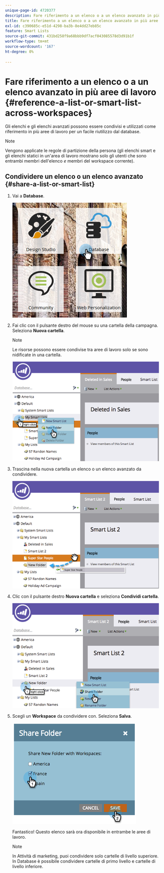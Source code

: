 ```yaml
---
unique-page-id: 4720377
description: Fare riferimento a un elenco o a un elenco avanzato in più aree di lavoro - Documentazione di Marketo - Documentazione del prodotto
title: Fare riferimento a un elenco o a un elenco avanzato in più aree di lavoro
exl-id: c390685c-e51d-4298-ba3b-8e4dd27eb85c
feature: Smart Lists
source-git-commit: 431bd258f9a68bbb9df7acf043085578d3d91b1f
workflow-type: tm+mt
source-wordcount: '167'
ht-degree: 0%

---
```


# Fare riferimento a un elenco o a un elenco avanzato in più aree di lavoro {#reference-a-list-or-smart-list-across-workspaces}

Gli elenchi e gli elenchi avanzati possono essere condivisi e utilizzati come riferimento in più aree di lavoro per un facile riutilizzo dal database.

>[!NOTE]
>
>Vengono applicate le regole di partizione della persona (gli elenchi smart e gli elenchi statici in un&#39;area di lavoro mostrano solo gli utenti che sono entrambi membri dell&#39;elenco *e* membri del workspace corrente).

## Condividere un elenco o un elenco avanzato  {#share-a-list-or-smart-list}

1. Vai a **Database**.

   ![](assets/db-1.png)

1. Fai clic con il pulsante destro del mouse su una cartella della campagna. Seleziona **Nuova cartella**.

   >[!NOTE]
   >
   >Le risorse possono essere condivise tra aree di lavoro solo se sono nidificate in una cartella.

   ![](assets/two-4.png)

1. Trascina nella nuova cartella un elenco o un elenco avanzato da condividere.

   ![](assets/three-4.png)

1. Clic con il pulsante destro **Nuova cartella** e seleziona **Condividi cartella**.

   ![](assets/four-3.png)

1. Scegli un **Workspace** da condividere con. Seleziona **Salva**.

   ![](assets/image2014-12-9-15-3a37-3a25.png)

   Fantastico! Questo elenco sarà ora disponibile in entrambe le aree di lavoro.

   >[!NOTE]
   >
   >In Attività di marketing, puoi condividere solo cartelle di livello superiore. In Database è possibile condividere cartelle di primo livello e cartelle di livello inferiore.
